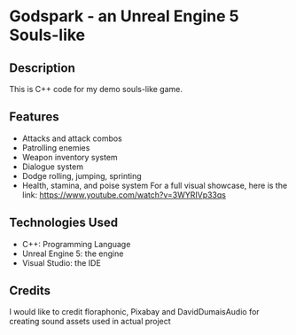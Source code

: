 # Godspark - an Unreal Engine 5 Souls-like
## Description
This is C++ code for my demo souls-like game.
## Features
* Attacks and attack combos
* Patrolling enemies
* Weapon inventory system
* Dialogue system
* Dodge rolling, jumping, sprinting
* Health, stamina, and poise system
For a full visual showcase, here is the link: https://www.youtube.com/watch?v=3WYRIVp33qs
## Technologies Used
* C++: Programming Language
* Unreal Engine 5: the engine
* Visual Studio: the IDE
## Credits
I would like to credit floraphonic, Pixabay and DavidDumaisAudio for creating sound assets used in actual project
